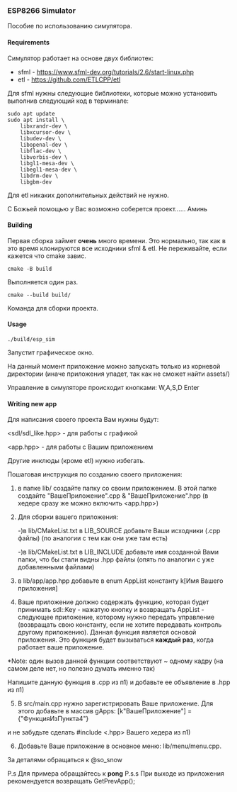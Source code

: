 ### ESP8266 Simulator
Пособие по использованию симулятора.

#### Requirements
Симулятор работает на основе двух библиотек:
* sfml - https://www.sfml-dev.org/tutorials/2.6/start-linux.php
* etl  - https://github.com/ETLCPP/etl

Для sfml нужны следующие библиотеки, которые можно установить выполнив следующий код в терминале:

```
sudo apt update
sudo apt install \
    libxrandr-dev \
    libxcursor-dev \
    libudev-dev \
    libopenal-dev \
    libflac-dev \
    libvorbis-dev \
    libgl1-mesa-dev \
    libegl1-mesa-dev \
    libdrm-dev \
    libgbm-dev
```

Для etl никаких дополнительных действий не нужно.

С Божьей помощью у Вас возможно соберется проект...... Аминь

#### Building
Первая сборка займет **очень** много времени. Это нормально, так как в это время клонируются все исходники sfml & etl. Не переживайте, если кажется что cmake завис. 

```
cmake -B build
```

Выполняется один раз.

```
cmake --build build/
```
Команда для сборки проекта.


#### Usage 
```
./build/esp_sim
```
Запустит графическое окно.

На данный момент приложение можно запускать только из корневой директории (иначе приложения упадет, так как не сможет найти assets/)

Управление в симуляторе происходит кнопками: W,A,S,D Enter


#### Writing new app
Для написания своего проекта Вам нужны будут:

<sdl/sdl_like.hpp> - для работы с графикой


<app.hpp> - для работы с Вашим приложением

Другие инклюды (кроме etl) нужно избегать.

Пошаговая инструкция по созданию своего приложения:

1) в папке lib/ создайте папку со своим приложением.
    В этой папке создайте "ВашеПриложение".cpp & "ВашеПриложение".hpp (в хедере сразу же можно включить <app.hpp>)

2) Для сборки вашего приложения:


    -)в lib/CMakeList.txt в LIB_SOURCE добавьте Ваши исходники (.сpp файлы) (по аналогии с тем как они уже там есть)


    -)в lib/CMakeList.txt в LIB_INCLUDE добавьте имя созданной Вами папки, что бы стали видны .hpp файлы (опять по аналогии с уже добавленными файлами)

3) в lib/app/app.hpp добавьте в enum AppList константу k[Имя Вашего приложения]

4) Ваше приложение должно содержать функцию, которая будет принимать sdl::Key - нажатую кнопку и возвращать AppList - следующее приложение, которому нужно передать управление (возвращать свою константу, если не хотите передавать контроль другому приложению). Данная функция является основой приложения. Это функция будет вызываться **каждый раз**, когда работает ваше приложение.

*Note: один вызов данной функции соответствуют ~ одному кадру
(на самом деле нет, но полезно думать именно так)

Напишите данную функция в .cpp из п1) и добавьте ее объявление в .hpp из п1)

5) В src/main.cpp нужно зарегистрировать Ваше приложение. Для этого добавьте в массив gApps: [k"ВашеПриложение"] = {"ФункцияИзПункта4"}

и не забудьте сделать #include <.hpp> Вашего хедера из п1)

6) Добавьте Ваше приложение в основное меню: lib/menu/menu.cpp.

За деталями обращаться к @so_snow


P.s Для примера обращайтесь к **pong**
P.s.s При выходе из приложения рекомендуется возвращать GetPrevApp();